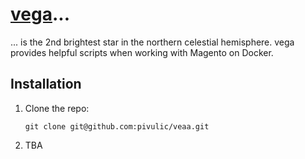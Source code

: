 # [vega](https://en.wikipedia.org/wiki/Vega)...
... is the 2nd brightest star in the northern celestial hemisphere. 
vega provides helpful scripts when working with Magento on Docker.

## Installation
1. Clone the repo:

    ```
    git clone git@github.com:pivulic/veaa.git
    ```
1. TBA